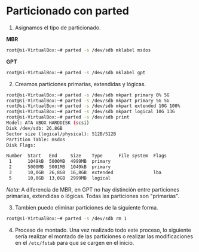 # Particionado con parted

1. Asignamos el tipo de particionado.

**MBR**
```bash
root@si-VirtualBox:~# parted -s /dev/sdb mklabel msdos
```

**GPT**
```bash
root@si-VirtualBox:~# parted -s /dev/sdb mklabel gpt
```

2. Creamos particiones primarias, extendidas y lógicas.

```bash
root@si-VirtualBox:~# parted -s /dev/sdb mkpart primary 0% 5G
root@si-VirtualBox:~# parted -s /dev/sdb mkpart primary 5G 5G
root@si-VirtualBox:~# parted -s /dev/sdb mkpart extended 10G 100%
root@si-VirtualBox:~# parted -s /dev/sdb mkpart logical 10G 13G
root@si-VirtualBox:~# parted -s /dev/sdb print
Model: ATA VBOX HARDDISK (scsi)
Disk /dev/sdb: 26,8GB
Sector size (logical/physical): 512B/512B
Partition Table: msdos
Disk Flags:

Number  Start   End     Size    Type      File system  Flags
 1      1049kB  5000MB  4999MB  primary
 2      5000MB  5001MB  1049kB  primary
 3      10,0GB  26,8GB  16,8GB  extended               lba
 5      10,0GB  13,0GB  2999MB  logical
```

_*Nota*_: A diferencia de MBR, en GPT no hay distinción entre particiones primarias, extendidas o lógicas. Todas las particiones son "primarias".

3. Tambien puedo eliminar particiones de la siguiente forma.

```bash
root@si-VirtualBox:~# parted -s /dev/sdb rm 1
```

4. Proceso de montado.
Una vez realizado todo este proceso, lo siguiente sería realizar el montado de las particiones o realizar las modificaciones en el `/etc/fstab` para que se cargen en el inicio.